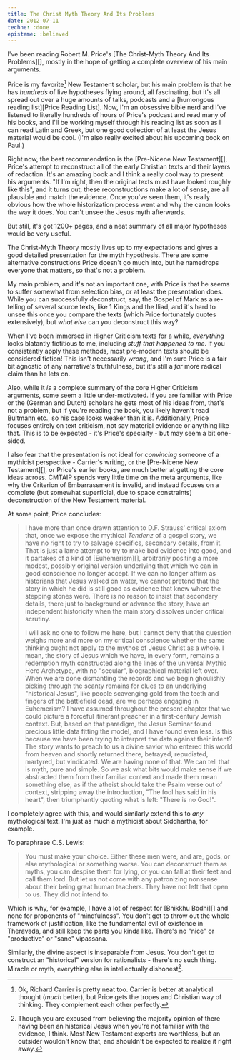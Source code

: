 ```yaml
---
title: The Christ Myth Theory And Its Problems
date: 2012-07-11
techne: :done
episteme: :believed
---
```


I've been reading Robert M. Price's [The Christ-Myth Theory And Its Problems][], mostly in the hope of getting a complete overview of his main arguments.

Price is my favorite[^fav] New Testament scholar, but his main problem is that he has *hundreds* of live hypotheses flying around, all fascinating, but it's all spread out over a huge amounts of talks, podcasts and a [humongous reading list][Price Reading List]. Now, I'm an obsessive bible nerd and I've listened to literally hundreds of hours of Price's podcast and read many of his books, and I'll be working myself through his reading list as soon as I can read Latin and Greek, but one good collection of at least the Jesus material would be cool. (I'm also really excited about his upcoming book on Paul.)

[^fav]: Ok, Richard Carrier is pretty neat too. Carrier is better at analytical thought (*much* better), but Price gets the tropes and Christian way of thinking. They complement each other perfectly.

Right now, the best recommendation is the [Pre-Nicene New Testament][], Price's attempt to reconstruct all of the early Christian texts and their layers of redaction. It's an amazing book and I think a really cool way to present his arguments. "If I'm right, then the original texts must have looked roughly like this", and it turns out, these reconstructions make a lot of sense, are all plausible and match the evidence. Once you've seen them, it's really obvious how the whole historization process went and why the canon looks the way it does. You can't unsee the Jesus myth afterwards.

But still, it's got 1200+ pages, and a neat summary of all major hypotheses would be very useful.

The Christ-Myth Theory mostly lives up to my expectations and gives a good detailed presentation for the myth hypothesis. There are some alternative constructions Price doesn't go much into, but he namedrops everyone that matters, so that's not a problem.

My main problem, and it's not an important one, with Price is that he seems to suffer somewhat from selection bias, or at least the presentation does. While you can successfully deconstruct, say, the Gospel of Mark as a re-telling of several source texts, like 1 Kings and the Iliad, and it's hard to unsee this once you compare the texts (which Price fortunately quotes extensively), but *what else* can you deconstruct this way?

When I've been immersed in Higher Criticism texts for a while, *everything* looks blatantly fictitious to me, including *stuff that happened to me*. If you consistently apply these methods, most pre-modern texts should be considered fiction! This isn't necessarily *wrong*, and I'm sure Price is a fair bit agnostic of any narrative's truthfulness, but it's still a *far* more radical claim than he lets on.

Also, while it *is* a complete summary of the core Higher Criticism arguments, some seem a little under-motivated. If you are familiar with Price or the (German and Dutch) scholars he gets most of his ideas from, that's not a problem, but if you're reading the book, you likely haven't read Bultmann etc., so his case looks weaker than it is. Additionally, Price focuses entirely on text criticism, not say material evidence or anything like that. This is to be expected - it's Price's specialty - but may seem a bit one-sided. 

I also fear that the presentation is not ideal for *convincing* someone of a mythicist perspective - Carrier's writing, or the [Pre-Nicene New Testament][], or Price's earlier books, are much better at getting the core ideas across. CMTAIP spends very little time on the meta arguments, like why the Criterion of Embarrassment is invalid, and instead focuses on a complete (but somewhat superficial, due to space constraints) deconstruction of the New Testament material.

At some point, Price concludes:

> I have more than once drawn attention to D.F. Strauss' critical axiom that, once we expose the mythical *Tendenz* of a gospel story, we have no right to try to salvage specifics, secondary details, from it. That is just a lame attempt to try to make bad evidence into good, and it partakes of a kind of [Euhemerism][], arbitrarily positing a more modest, possibly original version underlying that which we can in good conscience no longer accept. If we can no longer affirm as historians that Jesus walked on water, we cannot pretend that the story in which he did is still good as evidence that knew where the stepping stones were. There is no reason to insist that secondary details, there just to background or advance the story, have an independent historicity when the main story dissolves under critical scrutiny.
>
> I will ask no one to follow me here, but I cannot deny that the question weighs more and more on my critical conscience whether the same thinking ought not apply to the mythos of Jesus Christ as a whole. I mean, the story of Jesus which we have, in every form, remains a redemption myth constructed along the lines of the universal Mythic Hero Archetype, with no "secular", biographical material left over. When we are done dismantling the records and we begin ghoulishly picking through the scanty remains for clues to an underlying "historical Jesus", like people scavenging gold from the teeth and fingers of the battlefield dead, are we perhaps engaging in Euhemerism? I have assumed throughout the present chapter that we could picture a forceful itinerant preacher in a first-century Jewish context. But, based on that paradigm, the Jesus Seminar found precious little data fitting the model, and I have found even less. Is this because we have been trying to interpret the data against their intent? The story wants to preach to us a divine savior who entered this world from heaven and shortly returned there, betrayed, repudiated, martyred, but vindicated. We are having none of that. We can tell that is myth, pure and simple. So we ask what bits would make sense if we abstracted them from their familiar context and made them mean something else, as if the atheist should take the Psalm verse out of context, stripping away the introduction, "The fool has said in his heart", then triumphantly quoting what is left: "There is no God!".

I completely agree with this, and would similarly extend this to *any* mythological text. I'm just as much a mythicist about Siddhartha, for example.

To paraphrase C.S. Lewis:

> You must make your choice. Either these men were, and are, gods, or else mythological or something worse. You can deconstruct them as myths, you can despise them for lying, or you can fall at their feet and call them lord. But let us not come with any patronizing nonsense about their being great human teachers. They have not left that open to us. They did not intend to.

Which is why, for example, I have a lot of respect for [Bhikkhu Bodhi][] and none for proponents of "mindfulness". You don't get to throw out the whole framework of justification, like the fundamental evil of existence in Theravada, and still keep the parts you kinda like. There's no "nice" or "productive" or "sane" vipassana.

Similarly, the divine aspect is inseparable from Jesus. You don't get to construct an "historical" version for rationalists - there's no such thing. Miracle or myth, everything else is intellectually dishonest[^dishonest].

[^dishonest]:
    Though you are excused from believing the majority opinion of there having been an historical Jesus when you're not familiar with the evidence, I think. Most New Testament experts are worthless, but an outsider wouldn't know that, and shouldn't be expected to realize it right away.
